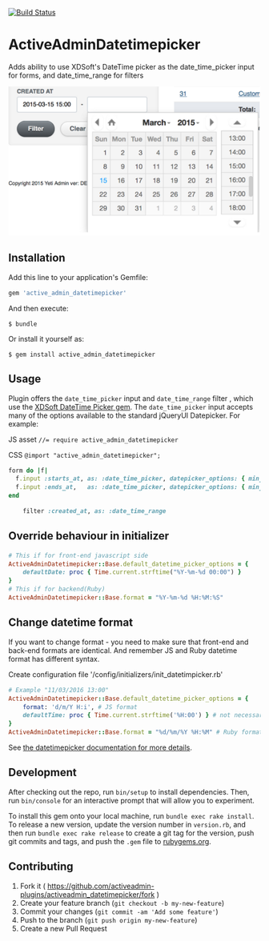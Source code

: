 [![Build Status](https://img.shields.io/travis/activeadmin-plugins/active_admin_datetimepicker.svg)](https://travis-ci.org/activeadmin-plugins/active_admin_datetimepicker)

# ActiveAdminDatetimepicker

Adds ability to use XDSoft's DateTime picker as the date_time_picker input for forms, and date_time_range for filters


![ActiveAdminDatetimepicker](https://raw.githubusercontent.com/ActiveAdminPlugins/activeadmin_datetimepicker/master/screen/screen.png "ActiveAdminDatetimepicker")

## Installation

Add this line to your application's Gemfile:

```ruby
gem 'active_admin_datetimepicker'
```

And then execute:

    $ bundle

Or install it yourself as:

    $ gem install active_admin_datetimepicker

## Usage

Plugin  offers the `date_time_picker` input and `date_time_range` filter , which use the [XDSoft DateTime Picker gem](https://github.com/shekibobo/xdan-datetimepicker-rails).
The `date_time_picker` input accepts many of the options available to the standard jQueryUI Datepicker. For example:

 JS asset
 ```//= require active_admin_datetimepicker```

 CSS
 ```@import "active_admin_datetimepicker";```


```ruby
form do |f|
  f.input :starts_at, as: :date_time_picker, datepicker_options: { min_date: "2013-10-8",        max_date: "+3D" }
  f.input :ends_at,   as: :date_time_picker, datepicker_options: { min_date: 3.days.ago.to_date, max_date: "+1W +5D" }
end
```

```ruby
    filter :created_at, as: :date_time_range
```


## Override behaviour in initializer
```ruby
# This if for front-end javascript side
ActiveAdminDatetimepicker::Base.default_datetime_picker_options = {
    defaultDate: proc { Time.current.strftime("%Y-%m-%d 00:00") }
}
# This if for backend(Ruby)
ActiveAdminDatetimepicker::Base.format = "%Y-%m-%d %H:%M:%S"
```

## Change datetime format
If you want to change format - you need to make sure that front-end and back-end formats are identical. And remember JS and Ruby datetime format has different syntax.

Create configuration file '/config/initializers/init_datetimpicker.rb'

```ruby
# Example "11/03/2016 13:00"
ActiveAdminDatetimepicker::Base.default_datetime_picker_options = {
    format: 'd/m/Y H:i', # JS format
    defaultTime: proc { Time.current.strftime('%H:00') } # not necessary
}
ActiveAdminDatetimepicker::Base.format = "%d/%m/%Y %H:%M" # Ruby format
```

See [the datetimepicker documentation for more details](http://xdsoft.net/jqplugins/datetimepicker/).


## Development

After checking out the repo, run `bin/setup` to install dependencies. Then, run `bin/console` for an interactive prompt that will allow you to experiment.

To install this gem onto your local machine, run `bundle exec rake install`. To release a new version, update the version number in `version.rb`, and then run `bundle exec rake release` to create a git tag for the version, push git commits and tags, and push the `.gem` file to [rubygems.org](https://rubygems.org).

## Contributing

1. Fork it ( https://github.com/activeadmin-plugins/activeadmin_datetimepicker/fork )
2. Create your feature branch (`git checkout -b my-new-feature`)
3. Commit your changes (`git commit -am 'Add some feature'`)
4. Push to the branch (`git push origin my-new-feature`)
5. Create a new Pull Request
